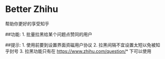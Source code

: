 # Better Zhihu

帮助你更好的享受知乎

##功能:
    1. 批量拉黑给某个问题点赞同的用户

##提示:
    1. 使用前要到设置界面资磁用户协议
    2. 拉黑间隔不宜设置太短以免被知乎封号
    3. 拉黑功能只有在 https://www.zhihu.com/question/* 下可以使用